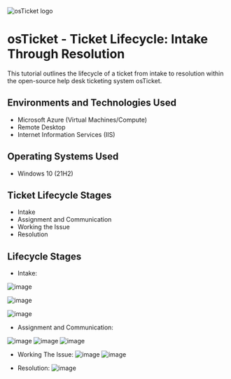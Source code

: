 
<img src="https://i.imgur.com/Clzj7Xs.png" alt="osTicket logo"/>
</p>

<h1>osTicket - Ticket Lifecycle: Intake Through Resolution</h1>
This tutorial outlines the lifecycle of a ticket from intake to resolution within the open-source help desk ticketing system osTicket.<br />






<h2>Environments and Technologies Used</h2>

- Microsoft Azure (Virtual Machines/Compute)
- Remote Desktop
- Internet Information Services (IIS)

<h2>Operating Systems Used </h2>

- Windows 10</b> (21H2)

<h2>Ticket Lifecycle Stages</h2>

- Intake
- Assignment and Communication
- Working the Issue
- Resolution

<h2>Lifecycle Stages</h2>

- Intake:

![image](https://github.com/Traviskthomas/ticket-lifecycle/assets/166442537/1e6b4224-30b0-4090-800b-7f45f2e8c5a4)

![image](https://github.com/Traviskthomas/ticket-lifecycle/assets/166442537/c9f3e0cd-7b40-440c-872e-d57826c48625)

![image](https://github.com/Traviskthomas/ticket-lifecycle/assets/166442537/72cead47-c968-49cf-85f0-cae03afab573)

- Assignment and Communication:

![image](https://github.com/Traviskthomas/ticket-lifecycle/assets/166442537/0d2fdaa5-0d84-4c09-9643-499f17fa382e)
![image](https://github.com/Traviskthomas/ticket-lifecycle/assets/166442537/df7c313d-d8cf-43bf-acbf-ac28d5b0d333)
![image](https://github.com/Traviskthomas/ticket-lifecycle/assets/166442537/35ef536e-01c2-43f3-9c44-18a6e9b05680)


- Working The Issue:
![image](https://github.com/Traviskthomas/ticket-lifecycle/assets/166442537/97e23972-d19e-445a-940e-3b98f0e740ef)
![image](https://github.com/Traviskthomas/ticket-lifecycle/assets/166442537/61c46d48-efdd-4cf7-b704-39a15b7cf97e)

- Resolution:
![image](https://github.com/Traviskthomas/ticket-lifecycle/assets/166442537/10648e3c-054b-483f-bb44-bb05430caa37)





